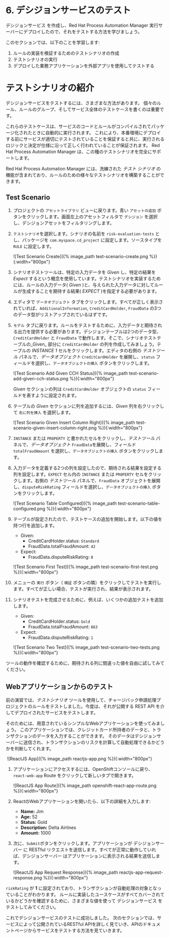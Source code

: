 # 6. デシジョンサービスのテスト

デシジョンサービス を作成し、Red Hat Process Automation Manager 実行サーバーにデプロイしたので、それをテストする方法を学びましょう。

このセクションでは、以下のことを学習します:

1. ルールの実装を検証するためのテストシナリオの作成
2. テストシナリオの実行
3. デプロイした業務アプリケーションを外部アプリを使用してテストする

# テストシナリオの紹介

デシジョンサービスをテストするには、さまざまな方法があります。
個々のルール、ルールのグループ、そしてサービス全体のテストケースを書くのは重要です。

これらのテストケースは、サービスのコードとルールがコンパイルされてパッケージ化されたときに自動的に実行されます。
これにより、本番環境にデプロイする前にサービスが適切にテストされていることを保証すると共に、実行されるロジックと決定が仕様に沿って正しく行われていることが保証されます。
Red Hat Process Automation Manager は、この種のテストシナリオを完全にサポートします。

Red Hat Process Automation Manager には、洗練された _テスト シナリオ_ の機能が含まれており、ルールのための様々なテストシナリオを構築することができます。

## Test Scenario

1. プロジェクトの `アセットライブラリ` ビューに戻ります。青い `アセットの追加` ボタンをクリックします。画面左上のアセットフィルタで `デシジョン` を選択し、デシジョンアセットをフィルタリングします。

2. `テストシナリオ`を選択します。シナリオの名前を `risk-evaluation-tests` とし、パッケージを `com.myspace.cd_project` に設定します。ソースタイプを `RULE` に設定します。

    ![Test Scenario Create]({% image_path test-scenario-create.png %}){:width="800px"}

3. シナリオテストツールは、特定の入力データを _Given_ し、特定の結果を _Expect_ するという概念を使用しています。テストシナリオを実装するためには、ルールの入力データ( _Given_ )と、与えられた入力データに対してルールが生成することを期待する結果( _EXPECT_ )を指定する必要があります。

4. エディタで `データオブジェクト` タブをクリックします。すべてが正しく表示されていれば、`AdditionalInformation`, `CreditCardHolder`, `FraudData` の3つのデータ型がリストアップされているはずです。

5. `モデル` タブに戻ります。ルールをテストするために、入力データと期待される出力を提供する必要があります。デシジョンテーブルは2つのデータ型、`CreditCardHolder` と `FraudData` で動作します。そこで、シナリオテストテーブルの_Given_ 部分に `CreditCardHolder` の列を作成してみましょう。テーブルの _INSTANCE 1_ セルをクリックします。エディタの右側の _テストツール_ パネルで、_データオブジェクト_ `CreditCardHolder` を展開し、`status` フィールドを選択し、`データオブジェクトの挿入` ボタンをクリックします。

    ![Test Scenario Add Given CCH Status]({% image_path test-scenario-add-given-cch-status.png %}){:width="800px"}

    _Given_ セクションの列は `CreditCardHolder` オブジェクトの `status` フィールドを表すように設定されます。

6. テーブルの _Given_ セクションに列を追加するには、_Given_ 列を右クリックして `右に列を挿入` を選択します。

    ![Test Scenario Given Insert Column Right]({% image_path test-scenario-given-insert-column-right.png %}){:width="800px"}

7. `INSTANCE` または `PROPERTY` と書かれたセルをクリックし、_テストツール_ パネルで、_データオブジェクト_ `FraudData`を展開し、フィールド `totalFraudAmount` を選択し、`データオブジェクトの挿入` ボタンをクリックします。

8. 入力データを定義する2つの列を設定したので、期待される結果を設定する列を設定します。`EXPECT` セル内の `INSTANCE` または `PROPERTY` セルをクリックします。右側の _テストツール_ パネルで、`FraudData` オブジェクトを展開し、`disputeRiskRating` フィールドを選択し、`データオブジェクトの挿入` ボタンをクリックします。

    ![Test Scenario Table Configured]({% image_path test-scenario-table-configured.png %}){:width="800px"}

9. テーブルが設定されたので、テストケースの追加を開始します。以下の値を持つ行を追加します。
    - Given:
        - CreditCardHolder.status: `Standard`
        - FraudData.totalFraudAmount: `42`
    - Expect:
        - FraudData.disputeRiskRating: `0`

    ![Test Scenario First Test]({% image_path test-scenario-first-test.png %}){:width="800px"}

10. メニューの `実行` ボタン（ `検証` ボタンの隣）をクリックしてテストを実行します。すべてが正しい場合、テストが実行され、結果が表示されます。

11. シナリオテストを完成させるために、例えば、いくつかの追加テストを追加します。
    - Given:
        - CreditCardHolder.status: `Gold`
        - FraudData.totalFraudAmount: `863`
    - Expect:
        - FraudData.disputeRiskRating: `1`

    ![Test Scenario Two Test]({% image_path test-scenario-two-tests.png %}){:width="800px"}

ツールの動作を確認するために、期待される列に間違った値を自由に試してみてください。

## Webアプリケーションからのテスト

前の演習では、_テストシナリオ_ ツールを使用して、チャージバック申請処理プロジェクトのルールをテストしました。今度は、それが公開する REST API を介してデプロイされたサービスをテストします。

そのためには、用意されているシンプルなWebアプリケーションを使ってみましょう。
このアプリケーションでは、クレジットカード所持者のデータと、トランザクションのデータを入力することができます。
そのデータはデシジョンサーバーに送信され、トランザクションのリスクを計算して自動処理できるかどうかを判断してくれます。

​	![ReactJS App]({% image_path reactjs-app.png %}){:width="800px"}

1. アプリケーションにアクセスするには、OpenShiftコンソールに戻り、`react-web-app` Route をクリックして新しいタブで開きます。

   ![ReactJS App Route]({% image_path openshift-react-app-route.png %}){:width="800px"}

2. ReactのWebアプリケーションを開いたら、以下の詳細を入力します:

    - **Name:** Jim
    - **Age:** 52
    - **Status:** Gold
    - **Description:** Delta Airlines
    - **Amount:** 1000

3. 次に、`Submit`ボタンをクリックします。アプリケーションが デシジョンサーバー に RESTful リクエストを送信します。すべてが正常に動作していれば、デシジョンサーバー はアプリケーションに表示される結果を送信します。

    ![ReactJS App Request Response]({% image_path reactjs-app-request-response.png %}){:width="800px"}

`riskRating` が **1** に設定されており、トランザクションが自動処理の対象となっていることがわかります。
ルールに実装したユースケースがすべてカバーされているかどうかを確認するために、さまざまな値を使って デシジョンサービス をテストしてみてください。

これでデシジョンサービスのテストに成功しました。
次のセクションでは、サービスによって公開されているRESTful APIを詳しく見ていき、APIのドキュメントページからサービスをテストする方法を見ていきます。
